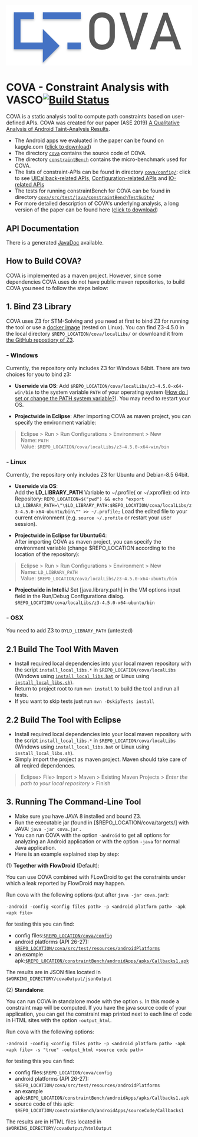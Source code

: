 <p align="left">
<img src="cova-logo.PNG" width="600">
</p> 


# COVA - Constraint Analysis with VASCO[![Build Status](https://travis-ci.com/secure-software-engineering/COVA.svg?branch=master)](https://travis-ci.com/secure-software-engineering/COVA)
COVA is a static analysis tool to compute path constraints based on user-defined APIs. COVA was created for our paper (ASE 2019) [A Qualitative Analysis of Android Taint-Analysis Results](https://linghuiluo.github.io/ASE19Cova.pdf). 
- The Android apps we evaluated in the paper can be found on kaggle.com ([click to download](https://www.kaggle.com/covaanalyst1/cova-dataset)) 
- The directory [`cova`](cova/) contains the source code of COVA.
- The directory [`constraintBench`](constraintBench/) contains the micro-benchmark used for COVA.
- The lists of constraint-APIs can be found in directory [`cova/config/`](cova/config/): click to see [UICallback-related APIs](cova/config/UICallback_APIs.txt), [Configuration-related APIs](cova/config/Configuration_APIs.txt) and [IO-related APIs](cova/config/IO_APIs.txt)
- The tests for running constraintBench for COVA can be found in directory [`cova/src/test/java/constraintBenchTestSuite/`](cova/src/test/java/constraintBenchTestSuite)
- For more detailed description of COVA's underlying analysis, a long version of the paper can be found here ([click to download](https://github.com/covaanalyst/cova-root/blob/master/longversion.pdf))
## API Documentation
There is a generated [JavaDoc](https://secure-software-engineering.github.io/COVA/docs/) available.

## How to Build COVA?
COVA is implemented as a maven project. However, since some dependencies COVA uses do not have public maven repositories, to build COVA you need to follow the steps below:

## 1. Bind Z3 Library
COVA uses Z3 for STM-Solving and you need at first to bind Z3 for running the tool or use a [docker image](/cova/config/Dockerfile.txt) (tested on Linux). 
You can find Z3-4.5.0 in the local directory `$REPO_LOCATION/cova/localLibs/` or downloand it from [the GitHub repostiory of Z3](https://github.com/Z3Prover/z3).  
### - Windows
Currently, the repository only includes Z3 for Windows 64bit.
There are two choices for you to bind z3:

- **Userwide via OS**: 
Add `$REPO_LOCATION/cova/localLibs/z3-4.5.0-x64-win/bin` to the system variable `PATH` of your operating system ([How do I set or change the PATH system variable?](https://www.java.com/en/download/help/path.xml)). You may need to restart your OS. 

- **Projectwide in Eclipse**: 
After importing COVA as maven project, you can specify the environment variable: 
> Eclipse > Run > Run Configurations > Environment > New  
Name: `PATH`  
Value: `$REPO_LOCATION/cova/localLibs/z3-4.5.0-x64-win/bin`


### - Linux
Currently, the repository only includes Z3 for Ubuntu and Debian-8.5 64bit.

- **Userwide via OS**:  
Add the **LD_LIBRARY_PATH** Variable to ~/.profile( or ~/.xprofile): cd into Repository:
`REPO_LOCATION=$("pwd") && echo "export LD_LIBRARY_PATH=\"\$LD_LIBRARY_PATH:$REPO_LOCATION/cova/localLibs/z3-4.5.0-x64-ubuntu/bin\"" >> ~/.profile;`
Load the edited file to your current environment (e.g. `source ~/.profile` or restart your user session). 


- **Projectwide in Eclipse for Ubuntu64**:  
After importing COVA as maven project, you can specify the environment variable (change $REPO_LOCATION according to the location of the repository):
> Eclipse > Run > Run Configurations > Environment > New  
Name: `LD_LIBRARY_PATH`  
Value: `$REPO_LOCATION/cova/localLibs/z3-4.5.0-x64-ubuntu/bin` 

- **Projectwide in IntelliJ**
Set [java.library.path] in the VM options input field in the Run/Debug Configurations dialog.
`$REPO_LOCATION/cova/localLibs/z3-4.5.0-x64-ubuntu/bin`

### - OSX
You need to add Z3 to `DYLD_LIBRARY_PATH` (untested)

## 2.1 Build The Tool With Maven
- Install required local dependencies into your local maven repository with the script ``install_local_libs.*`` in `$REPO_LOCATION/cova/localLibs` (Windows using [`install_local_libs.bat`](cova/localLibs/install_local_libs.bat) or Linux using [`install_local_libs.sh`](cova/localLibs/install_local_libs.sh)). 
- Return to project root to run `mvn install` to build the tool and run all tests.
- If you want to skip tests just run `mvn -DskipTests install`

## 2.2 Build The Tool with Eclipse
- Install required local dependencies into your local maven repository with the script ``install_local_libs.*`` in `$REPO_LOCATION/cova/localLibs` (Windows using `install_local_libs.bat` or Linux using `install_local_libs.sh`). 
- Simply import the project as maven project. Maven should take care of all reqired dependences.
> Eclipse> File> Import > Maven > Existing Maven Projects > *Enter the path to your local repository*  > Finish

## 3. Running The Command-Line Tool 
- Make sure you have JAVA 8 installed and bound Z3. 
- Run the executable jar (found in [$REPO_LOCATION/cova/targets/] with JAVA: ``java -jar cova.jar`` .
- You can run COVA with the option ``-android`` to get all options for analyzing an Android application or with the option ``-java`` for normal Java application.
- Here is an example explained step by step:

(1) **Together with FlowDroid** (Default):

You can use COVA combined with FLowDroid to get the constraints under which a leak reported by FlowDroid may happen. 

Run cova with the following options (put after ``java -jar cova.jar``):

``-android -config <config files path> -p <android platform path> -apk <apk file>``

   for testing this you can find: 
   - config files:[``$REPO_LOCATION/cova/config``](cova/config)
   - android platforms (API 26-27): [``$REPO_LOCATION/cova/src/test/resources/androidPlatforms``](cova/src/test/resources/androidPlatforms)
   - an example apk:[``$REPO_LOCATION/constraintBench/androidApps/apks/Callbacks1.apk``](constraintBench/androidApps/apks/)

   The results are in JSON files located in ``$WORKING_DIRECTORY/covaOutput/jsonOutput``

(2) **Standalone**:

You can run COVA in standalone mode with the option ``s``. In this mode a constraint map will be computed. If you have the java source code of your application, you can get the constraint map printed next to each line of code in HTML sites with the option `-output_html`. 

Run cova with the following options:

``-android -config <config files path> -p <android platform path> -apk <apk file> -s "true" -output_html <source code path>``

   for testing this you can find: 
   - config files:``$REPO_LOCATION/cova/config``
   - android platforms (API 26-27): ``$REPO_LOCATION/cova/src/test/resources/androidPlatforms``
   - an example apk:``$REPO_LOCATION/constraintBench/androidApps/apks/Callbacks1.apk``
   - source code of this apk: ``$REPO_LOCATION/constraintBench/androidApps/sourceCode/Callbacks1``

   The results are in HTML files located in ``$WORKING_DIRECTORY/covaOutput/htmlOutput``
   

